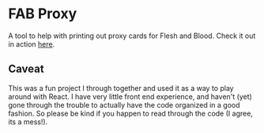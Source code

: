 # FAB Proxy

A tool to help with printing out proxy cards for Flesh and Blood. Check it out in action [here](https://cgilling.github.io/fab-proxy/).

## Caveat

This was a fun project I through together and used it as a way to play around with React. I have very little front end experience, and haven't (yet) gone through the trouble to actually have the code organized in a good fashion. So please be kind if you happen to read through the code (I agree, its a mess!).